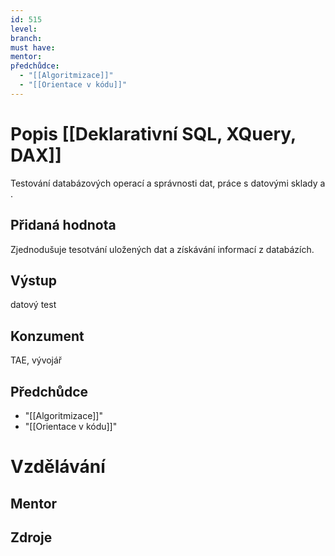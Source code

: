 ```yaml
---
id: 515
level: 
branch: 
must have: 
mentor: 
předchůdce: 
  - "[[Algoritmizace]]"
  - "[[Orientace v kódu]]"
---
```



# Popis [[Deklarativní SQL, XQuery, DAX]]
Testování databázových operací a správnosti dat, práce s datovými sklady a .

## Přidaná hodnota
Zjednodušuje tesotvání uložených dat a získávání informací z databázích.

## Výstup
datový test

## Konzument
TAE, vývojář

## Předchůdce

  - "[[Algoritmizace]]"
  - "[[Orientace v kódu]]"

# Vzdělávání


## Mentor


## Zdroje